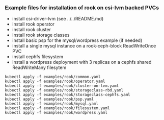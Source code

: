 ### Example files for installation of rook on csi-lvm backed PVCs

* install csi-driver-lvm (see ../../README.md)
* install rook operator
* install rook cluster
* install rook storage classes
* install basic psp for the mysql/wordpress example (if needed)
* install a single mysql instance on a rook-ceph-block ReadWriteOnce PVC
* install cephfs filesystem
* install a wordpress deployment with 3 replicas on a cephfs shared ReadWriteMany filesytem


```
kubectl apply -f examples/rook/common.yaml
kubectl apply -f examples/rook/operator.yaml
kubectl apply -f examples/rook/cluster-on-lvm.yaml
kubectl apply -f examples/rook/storageclass-rbd.yaml
kubectl apply -f examples/rook/storageclass-cephfs.yaml
kubectl apply -f examples/rook/psp.yaml
kubectl apply -f examples/rook/mysql.yaml
kubectl apply -f examples/rook/filesystem.yaml
kubectl apply -f examples/rook/wordpress.yaml
```
